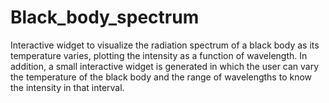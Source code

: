 # Black_body_spectrum
Interactive widget  to visualize the radiation spectrum of a black body as its temperature varies, plotting the intensity as a function of wavelength. In addition, a small interactive widget is generated in which the user can vary the temperature of the black body and the range of wavelengths to know the intensity in that interval.

